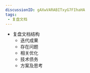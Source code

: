```yaml
---
discussionID: gAXwVARABITxyG7FIhaHA
tags:	
 - 复盘文档
---
```


- 复盘文档结构
  - 迭代成果
  - 存在问题
  - 相关优化
  - 技术债务
  - 方案及思考